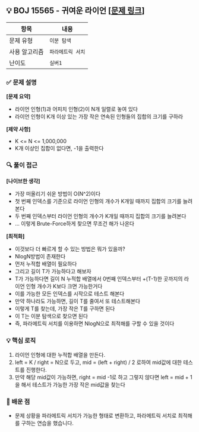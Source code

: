 ## 💡 BOJ 15565 - 귀여운 라이언 [[문제 링크](https://www.acmicpc.net/problem/15565)]

| 항목 | 내용 |
|------|------|
| 문제 유형 | `이분 탐색` |
| 사용 알고리즘 | `파라메트릭 서치` |
| 난이도 | `실버1` |

### ✅ 문제 설명
**[문제 요약]**

- 라이언 인형(1)과 어피치 인형(2)이 N개 일렬로 놓여 있다
- 라이언 인형이 K개 이상 있는 가장 작은 연속된 인형들의 집합의 크기를 구하라

**[제약 사항]**

- K <= N <= 1,000,000
- K개 이상인 집합이 없다면, -1을 출력한다

### 🔍 풀이 접근
**[나이브한 생각]**

- 가장 떠올리기 쉬운 방법이 O(N^2)이다
- 첫 번째 인덱스를 기준으로 라이언 인형의 개수가 K개일 때까지  집합의 크기를 늘려본다
- 두 번째 인덱스부터 라이언 인형의 개수가 K개일 때까지 집합의 크기를 늘려본다
- ... 이렇게 Brute-Force하게 찾으면 무조건 해가 나온다

**[최적화]**

- 이것보다 더 빠르게 할 수 있는 방법은 뭐가 있을까?
- NlogN방법이 존재한다
- 먼저 누적합 배열이 필요하다
- 그리고 길이 T가 가능하다고 해보자
- T가 가능하다면 길이 N 누적합 배열에서 0번째 인덱스부터 +(T-1)한 곳까지의 라이언 인형 개수가 K보다 크면 가능한거다
- 이를 가능한 모든 인덱스를 시작으로 테스트 해본다
- 만약 하나라도 가능하면, 길이 T를 줄여서 또 테스트해본다
- 이렇게 T를 찾는데, 가장 작은 T를 구하면 된다
- 이 T는 이분 탐색으로 찾으면 된다
- 즉, 파라메트릭 서치를 이용하면 NlogN으로 최적해를 구할 수 있을 것이다

### 💡 핵심 로직
1. 라이언 인형에 대한 누적합 배열을 만든다.
2. left = K / right = N으로 두고, mid = (left + right) / 2 로하여 mid값에 대한 테스트를 진행한다.
3. 만약 해당 mid값이 가능하면, right = mid -1로 하고 그렇지 않다면 left = mid + 1을 해서 테스트가 가능한 가장 작은 mid값을 찾는다
	
### 📌 배운 점
- 문제 상황을 파라메트릭 서치가 가능한 형태로 변환하고, 파라메트릭 서치로 최적해를 구하는 연습을 했습니다.